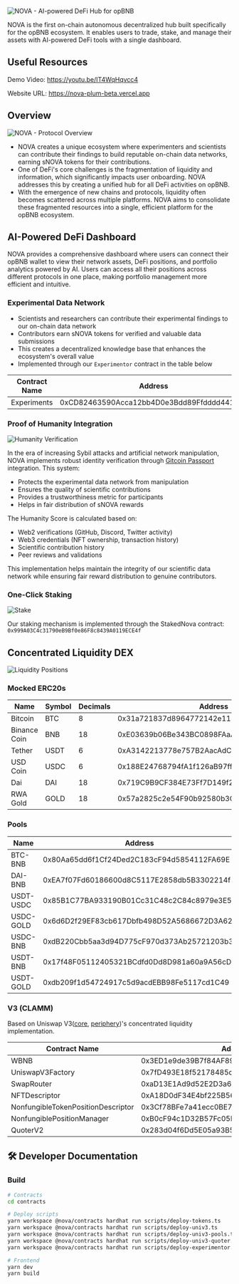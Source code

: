 ![NOVA - AI-powered DeFi Hub for opBNB](https://github.com/amdonatusprince/nova/blob/main/.github/assets/landing.png)

NOVA is the first on-chain autonomous decentralized hub built specifically for the opBNB ecosystem. It enables users to trade, stake, and manage their assets with AI-powered DeFi tools with a single dashboard.

## Useful Resources
Demo Video: https://youtu.be/IT4WqHqvcc4

Website URL: https://nova-plum-beta.vercel.app

## Overview

![NOVA - Protocol Overview](https://github.com/amdonatusprince/nova/blob/main/.github/assets/features.png)

- NOVA creates a unique ecosystem where experimenters and scientists can contribute their findings to build reputable on-chain data networks, earning sNOVA tokens for their contributions.
- One of DeFi's core challenges is the fragmentation of liquidity and information, which significantly impacts user onboarding. NOVA addresses this by creating a unified hub for all DeFi activities on opBNB.
- With the emergence of new chains and protocols, liquidity often becomes scattered across multiple platforms. NOVA aims to consolidate these fragmented resources into a single, efficient platform for the opBNB ecosystem.


## AI-Powered DeFi Dashboard

NOVA provides a comprehensive dashboard where users can connect their opBNB wallet to view their network assets, DeFi positions, and portfolio analytics powered by AI. Users can access all their positions across different protocols in one place, making portfolio management more efficient and intuitive.

### Experimental Data Network

- Scientists and researchers can contribute their experimental findings to our on-chain data network
- Contributors earn sNOVA tokens for verified and valuable data submissions
- This creates a decentralized knowledge base that enhances the ecosystem's overall value
- Implemented through our `Experimentor` contract in the table below

| Contract Name | Address |
| --- | --- |
| Experiments | 0xCD82463590Acca12bb4D0e3Bdd89Ffdddd441b8F |

### Proof of Humanity Integration

![Humanity Verification](https://github.com/amdonatusprince/nova/blob/main/.github/assets/gitcoin-passport.png)

In the era of increasing Sybil attacks and artificial network manipulation, NOVA implements robust identity verification through [Gitcoin Passport](https://support.passport.xyz/passport-knowledge-base) integration. This system:

- Protects the experimental data network from manipulation
- Ensures the quality of scientific contributions
- Provides a trustworthiness metric for participants
- Helps in fair distribution of sNOVA rewards

The Humanity Score is calculated based on:
- Web2 verifications (GitHub, Discord, Twitter activity)
- Web3 credentials (NFT ownership, transaction history)
- Scientific contribution history
- Peer reviews and validations

This implementation helps maintain the integrity of our scientific data network while ensuring fair reward distribution to genuine contributors.

### One-Click Staking

![Stake](https://github.com/amdonatusprince/nova/blob/main/.github/assets/stake.png)

Our staking mechanism is implemented through the StakedNova contract: `0x999A03C4c31790eB9Bf0e86F8c8439A0119ECE4f`

## Concentrated Liquidity DEX

![Liquidity Positions](https://github.com/amdonatusprince/nova/blob/main/.github/assets/liquidity.png)

### Mocked ERC20s

| Name | Symbol | Decimals | Address |
| --- | --- | --- | --- |
| Bitcoin | BTC | 8 | 0x31a721837d8964772142e1136B8878b6608549F2 |
| Binance Coin | BNB | 18 | 0xE03639b06Be343BC0898FAaA8463EcF6E5c14869 |
| Tether | USDT | 6 | 0xA3142213778e757B2AacAdCEe143B03AacFe7bE9 |
| USD Coin | USDC | 6 | 0x188E24768794fA1f126aB97ff5F06D4c5B4bda42 |
| Dai | DAI | 18 | 0x719C9B9CF384E73Ff7D149f237D5cb9004F0d97f |
| RWA Gold | GOLD | 18 | 0x57a2825c2e54F90b92580b3C690A24EAC55C1702 |

### Pools

| Name | Address | Fee |
| --- | --- | --- |
| BTC-BNB | 0x80Aa65dd6f1Cf24Ded2C183cF94d5854112FA69E | 500 |
| DAI-BNB | 0xEA7f07Fd60186600d8C5117E2858db5B3302214f | 500 |
| USDT-USDC | 0x85B1C77BA933190B01Cc31C48c2C84c8979e3E5d | 500 |
| USDC-GOLD | 0x6d6D2f29EF83cb617Dbfb498D52A5686672D3A62 | 500 |
| USDC-BNB | 0xdB220Cbb5aa3d94D775cF970d373Ab25721203b3 | 500 |
| USDT-BNB | 0x17f48F05112405321BCdfd0Dd8D981a60a9A56cD | 500 |
| USDT-GOLD | 0xdb209f1d54724917c5d9acdEBB98Fe5117cd1C49 | 500 |

### V3 (CLAMM)

Based on Uniswap V3([core](https://github.com/Uniswap/v3-core), [periphery](https://github.com/Uniswap/v3-periphery))'s concentrated liquidity implementation.

| Contract Name | Address |
| --- | --- |
| WBNB | 0x3ED1e9de39B7f84AF898bc1Be16109022ec9d1BB |
| UniswapV3Factory | 0x7fD493E18f52178485d34A1500a7Fa16e8c1a2b4 |
| SwapRouter | 0xaD13E1Ad9d52E2D3a6aed859A3A10213f81572C3 |
| NFTDescriptor | 0xA18D0dF34E4bf225B56Fc12f818eFA0B88a3Ce8A |
| NonfungibleTokenPositionDescriptor | 0x3Cf78BFe7a41ecc0BE7F5C7beaBB6974FBf46d9C |
| NonfungiblePositionManager | 0xB0cF94c1D32B57Fc05F8F199a8577EfcB3F62Ed8 |
| QuoterV2 | 0x283d04f6Dd5E05a93B551346f6621D1563628DC1 |

## 🛠️ Developer Documentation

### Build

```bash
# Contracts
cd contracts

# Deploy scripts
yarn workspace @nova/contracts hardhat run scripts/deploy-tokens.ts
yarn workspace @nova/contracts hardhat run scripts/deploy-univ3.ts
yarn workspace @nova/contracts hardhat run scripts/deploy-univ3-pools.ts
yarn workspace @nova/contracts hardhat run scripts/deploy-univ3-quoter.ts
yarn workspace @nova/contracts hardhat run scripts/deploy-experimentor.ts

# Frontend
yarn dev
yarn build

